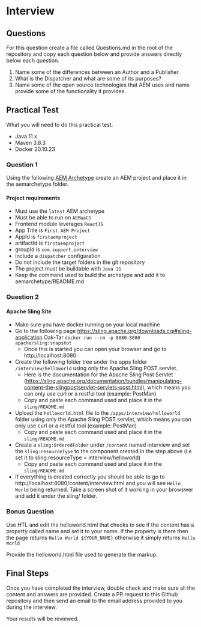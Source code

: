 # Interview

## Questions 

For this question create a file called Questions.md in the root of the repository and copy each question below and provide answers directly below each question.

1. Name some of the differences between an Author and a Publisher.
2. What is the Dispatcher and what are some of its purposes?
3. Name some of the open source technologies that AEM uses and name provide some of the functionality it provides.


## Practical Test

What you will need to do this practical test.

- Java 11.x
- Maven 3.8.3
- Docker 20.10.23

### Question 1

Using the following [AEM Archetype](https://github.com/adobe/aem-project-archetype) create an AEM project and place it in the aemarchetype folder.

#### Project requirements

- Must use the `latest` AEM archetype
- Must be able to run on `AEMaaCS`
- Frontend module leverages `ReactJS`
- App Title is `First AEM Project`
- AppId is `firstaemproject`
- artifactId is `firstaemproject`
- groupId is `com.support.interview`
- Include a `dispatcher` configuration
- Do not include the target folders in the git repository
- The project must be buildable with `Java 11`
- Keep the command used to build the archetype and add it to aemarchetype/README.md

### Question 2
#### Apache Sling Site

- Make sure you have docker running on your local machine
- Go to the following page https://sling.apache.org/downloads.cgi#sling-application Oak-Tar `docker run --rm -p 8080:8080 apache/sling:snapshot`
  - Once this is started you can open your browser and go to http://localhost:8080
- Create the following folder tree under the apps folder `/interview/helloworld` using only the Apache Sling POST servlet.
  - Here is the documentation for the Apache Sling Post Servlet (https://sling.apache.org/documentation/bundles/manipulating-content-the-slingpostservlet-servlets-post.html), which means you can only use curl or a restful tool (example: PostMan)
  - Copy and paste each command used and place it in the `sling/README.md`
- Upload the `helloworld.html` file to the `/apps/interview/helloworld` folder using only the Apache Sling POST servlet, which means you can only use curl or a restful tool (example: PostMan)
  - Copy and paste each command used and place it in the `sling/README.md`
- Create a `sling:OrderedFolder` under `/content` named interview and set the `sling:resourceType` to the component created in the step above (i.e set it to sling:resourceType = interview/helloworld)
  - Copy and paste each command used and place it in the `sling/README.md`
- If everything is created correctly you should be able to go to http://localhost:8080/content/interview.html and you will see `Hello World` being returned. Take a screen shot of it working in your browswer and add it under the sling/ folder.

### Bonus Question

Use HTL and edit the helloworld.html that checks to see if the content has a property called name and set it to your name. If the property is there then the page returns `Hello World ${YOUR_NAME}` otherwise it simply returns `Hello World`

Provide the helloworld.html file used to generate the markup.

## Final Steps

Once you have completed the interview, double check and make sure all the content and answers are provided. Create a PR request to this Github repository and then send an email to the email address provided to you during the interview.

Your results will be reviewed.
